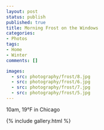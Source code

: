 ```yaml
---
layout: post
status: publish
published: true
title: Morning Frost on the Windows
categories:
- Photos
tags:
- Home
- Winter
comments: []

images:
  - src: photography/frost/8.jpg
  - src: photography/frost/6.jpg
  - src: photography/frost/7.jpg
  - src: photography/frost/5.jpg  
---
```


10am, 19&deg;F in Chicago

{% include gallery.html %}

